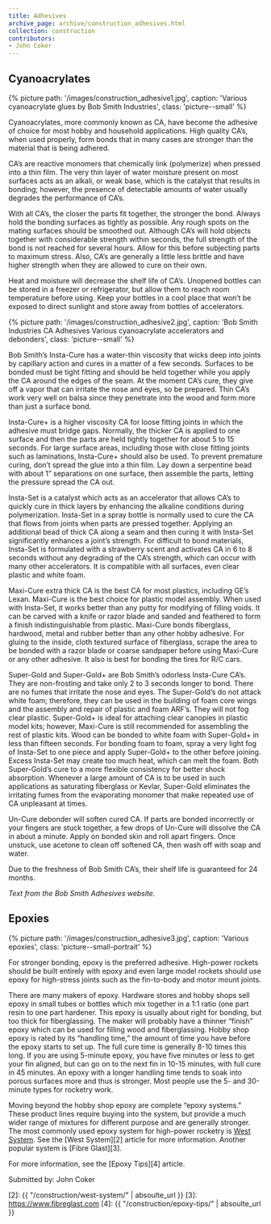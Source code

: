 ```yaml
---
title: Adhesives
archive_page: archive/construction_adhesives.html
collection: construction
contributors:
- John Coker
---
```


## Cyanoacrylates

{% picture path: '/images/construction_adhesive1.jpg', caption: 'Various cyanoacrylate glues by Bob Smith Industries', class: 'picture--small' %}

Cyanoacrylates, more commonly known as CA, have become the adhesive of choice for most hobby and household applications.
High quality CA’s, when used properly, form bonds that in many cases are stronger than the material that is being adhered.

CA’s are reactive monomers that chemically link (polymerize) when pressed into a thin film.
The very thin layer of water moisture present on most surfaces acts as an alkali, or weak base, which is the catalyst that results in bonding; however, the presence of detectable amounts of water usually degrades the performance of CA’s.

With all CA’s, the closer the parts fit together, the stronger the bond.
Always hold the bonding surfaces as tightly as possible.
Any rough spots on the mating surfaces should be smoothed out.
Although CA’s will hold objects together with considerable strength within seconds, the full strength of the bond is not reached for several hours.
Allow for this before subjecting parts to maximum stress.
Also, CA’s are generally a little less brittle and have higher strength when they are allowed to cure on their own.

Heat and moisture will decrease the shelf life of CA’s.
Unopened bottles can be stored in a freezer or refrigerator, but allow them to reach room temperature before using.
Keep your bottles in a cool place that won’t be exposed to direct sunlight and store away from bottles of accelerators.

{% picture path: '/images/construction_adhesive2.jpg', caption: 'Bob Smith Industries CA Adhesives Various cyanoacrylate accelerators and debonders', class: 'picture--small' %}

Bob Smith’s Insta-Cure has a water-thin viscosity that wicks deep into joints by capillary action and cures in a matter of a few seconds.
Surfaces to be bonded must be tight fitting and should be held together while you apply the CA around the edges of the seam.
At the moment CA’s cure, they give off a vapor that can irritate the nose and eyes, so be prepared.
Thin CA’s work very well on balsa since they penetrate into the wood and form more than just a surface bond.

Insta-Cure+ is a higher viscosity CA for loose fitting joints in which the adhesive must bridge gaps.
Normally, the thicker CA is applied to one surface and then the parts are held tightly together for about 5 to 15 seconds.
For large surface areas, including those with close fitting joints such as laminations, Insta-Cure+ should also be used.
To prevent premature curing, don’t spread the glue into a thin film.
Lay down a serpentine bead with about 1” separations on one surface, then assemble the parts, letting the pressure spread the CA out.

Insta-Set is a catalyst which acts as an accelerator that allows CA’s to quickly cure in thick layers by enhancing the alkaline conditions during polymerization.
Insta-Set in a spray bottle is normally used to cure the CA that flows from joints when parts are pressed together.
Applying an additional bead of thick CA along a seam and then curing it with Insta-Set significantly enhances a joint’s strength.
For difficult to bond materials, Insta-Set is formulated with a strawberry scent and activates CA in 6 to 8 seconds without any degrading of the CA’s strength, which can occur with many other accelerators.
It is compatible with all surfaces, even clear plastic and white foam.

Maxi-Cure extra thick CA is the best CA for most plastics, including GE’s Lexan.
Maxi-Cure is the best choice for plastic model assembly.
When used with Insta-Set, it works better than any putty for modifying of filling voids.
It can be carved with a knife or razor blade and sanded and feathered to form a finish indistinguishable from plastic.
Maxi-Cure bonds fiberglass, hardwood, metal and rubber better than any other hobby adhesive.
For gluing to the inside, cloth textured surface of fiberglass, scrape the area to be bonded with a razor blade or coarse sandpaper before using Maxi-Cure or any other adhesive.
It also is best for bonding the tires for R/C cars.

Super-Gold and Super-Gold+ are Bob Smith’s odorless Insta-Cure CA’s.
They are non-frosting and take only 2 to 3 seconds longer to bond.
There are no fumes that irritate the nose and eyes.
The Super-Gold’s do not attack white foam; therefore, they can be used in the building of foam core wings and the assembly and repair of plastic and foam ARF’s.
They will not fog clear plastic.
Super-Gold+ is ideal for attaching clear canopies in plastic model kits; however, Maxi-Cure is still recommended for assembling the rest of plastic kits.
Wood can be bonded to white foam with Super-Gold+ in less than fifteen seconds.
For bonding foam to foam, spray a very light fog of Insta-Set to one piece and apply Super-Gold+ to the other before joining.
Excess Insta-Set may create too much heat, which can melt the foam.
Both Super-Gold’s cure to a more flexible consistency for better shock absorption.
Whenever a large amount of CA is to be used in such applications as saturating fiberglass or Kevlar, Super-Gold eliminates the irritating fumes from the evaporating monomer that make repeated use of CA unpleasant at times.

Un-Cure debonder will soften cured CA.
If parts are bonded incorrectly or your fingers are stuck together, a few drops of Un-Cure will dissolve the CA in about a minute.
Apply on bonded skin and roll apart fingers.
Once unstuck, use acetone to clean off softened CA, then wash off with soap and water.

Due to the freshness of Bob Smith CA’s, their shelf life is guaranteed for 24 months.

_Text from the Bob Smith Adhesives website._

## Epoxies

{% picture path: '/images/construction_adhesive3.jpg', caption: 'Various epoxies', class: 'picture--small-portrait' %}

For stronger bonding, epoxy is the preferred adhesive.
High-power rockets should be built entirely with epoxy and even large model rockets should use epoxy for high-stress joints such as the fin-to-body and motor mount joints.

There are many makers of epoxy.
Hardware stores and hobby shops sell epoxy in small tubes or bottles which mix together in a 1:1 ratio (one part resin to one part hardener.
This epoxy is usually about right for bonding, but too thick for fiberglassing.
The maker will probably have a thinner “finish” epoxy which can be used for filling wood and fiberglassing.
Hobby shop epoxy is rated by its “handling time,” the amount of time you have before the epoxy starts to set up.
The full cure time is generally 8-10 times this long.
If you are using 5-minute epoxy, you have five minutes or less to get your fin aligned, but can go on to the next fin in 10-15 minutes, with full cure in 45 minutes.
An epoxy with a longer handling time tends to soak into porous surfaces more and thus is stronger. Most people use the 5- and 30-minute types for rocketry work.

Moving beyond the hobby shop epoxy are complete “epoxy systems.”
These product lines require buying into the system, but provide a much wider range of mixtures for different purpose and are generally stronger.
The most commonly used epoxy system for high-power rocketry is [West System][1].
See the [West System][2] article for more information. Another popular system is [Fibre Glast][3].

For more information, see the [Epoxy Tips][4] article.

Submitted by: John Coker

[1]: https://www.westsystem.com/ 
[2]: {{ "/construction/west-system/" | absoulte_url }}
[3]: https://www.fibreglast.com
[4]: {{ "/construction/epoxy-tips/" | absoulte_url }}

